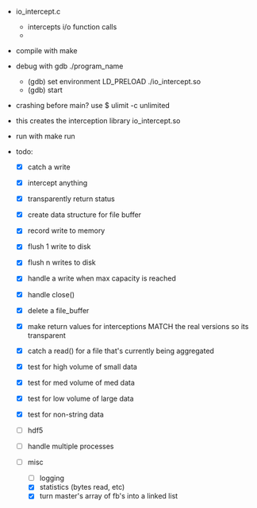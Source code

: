 * io_intercept.c 
	- intercepts i/o function calls
	-

* compile with make
* debug with gdb ./program_name
	* (gdb) set environment LD_PRELOAD ./io_intercept.so
	* (gdb) start
* crashing before main? use $ ulimit -c unlimited

- this creates the interception library io_intercept.so

* run with make run

* todo: 
	* [x] catch a write
	* [x] intercept anything
	* [x] transparently return status
	* [x] create data structure for file buffer
	* [x] record write to memory
	* [x] flush 1 write to disk
	* [x] flush n writes to disk
	* [x] handle a write when max capacity is reached
	* [x] handle close()
	* [x] delete a file_buffer
	* [x] make return values for interceptions MATCH the real versions so its transparent
	* [x] catch a read() for a file that's currently being aggregated
	* [x] test for high volume of small data
	* [x] test for med volume of med data
	* [x] test for low volume of large data
	* [x] test for non-string data
	* [ ] hdf5
	* [ ] handle multiple processes

	* [ ] misc
		* [ ] logging
		* [x] statistics (bytes read, etc)
		* [x] turn master's array of fb's into a linked list
